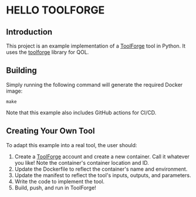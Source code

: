 # HELLO TOOLFORGE

## Introduction

This project is an example implementation of a
[ToolForge](https://app.toolforge.io/) tool in Python. It uses the
[toolforge](https://github.com/toolforgeio/toolforge4py) library for QOL.

## Building

Simply running the following command will generate the required Docker image:

    make

Note that this example also includes GitHub actions for CI/CD.

## Creating Your Own Tool

To adapt this example into a real tool, the user should:

1. Create a [ToolForge](https://www.toolforge.io) account and create a new
   container. Call it whatever you like! Note the container's container location
   and ID.
2. Update the Dockerfile to reflect the container's name and environment.
3. Update the manifest to reflect the tool's inputs, outputs, and parameters.
4. Write the code to implement the tool.
5. Build, push, and run in ToolForge!